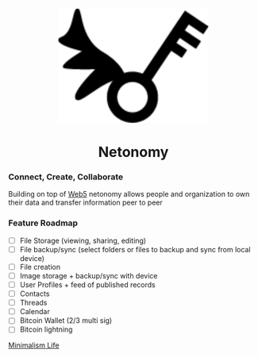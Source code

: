 <div align="center">

![Logo](./tauri-app/public/keyLogo.svg)

# Netonomy

</div>

### Connect, Create, Collaborate

Building on top of [Web5](https://developer.tbd.website/projects/web5/) netonomy allows people and organization to own their data and transfer information peer to peer

### Feature Roadmap

- [ ] File Storage (viewing, sharing, editing)
- [ ] File backup/sync (select folders or files to backup and sync from local device)
- [ ] File creation
- [ ] Image storage + backup/sync with device
- [ ] User Profiles + feed of published records
- [ ] Contacts
- [ ] Threads
- [ ] Calendar
- [ ] Bitcoin Wallet (2/3 multi sig)
- [ ] Bitcoin lightning

[Minimalism Life](https://minimalism.com/)
